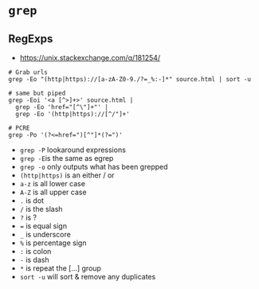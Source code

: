 # `grep`


## RegExps

- https://unix.stackexchange.com/q/181254/


```shell
# Grab urls
grep -Eo "(http|https)://[a-zA-Z0-9./?=_%:-]*" source.html | sort -u

# same but piped
grep -Eoi '<a [^>]+>' source.html |
  grep -Eo 'href="[^\"]+"' |
  grep -Eo '(http|https)://[^/"]+'

# PCRE
grep -Po '(?<=href=")[^"]*(?=")'

```
- `grep -P` lookaround expressions
- `grep -E`is the same as egrep
- `grep -o` only outputs what has been grepped
- `(http|https)` is an either / or
- `a-z` is all lower case
- `A-Z` is all upper case
- `.` is dot
- `/` is the slash
- `?` is ?
- `=` is equal sign
- `_` is underscore
- `%` is percentage sign
- `:` is colon
- `-` is dash
- `*` is repeat the [...] group
- `sort -u`  will sort & remove any duplicates
